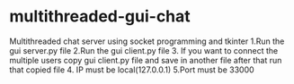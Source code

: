 # multithreaded-gui-chat
Multithreaded chat server using socket programming and tkinter 
1.Run the gui server.py file
2.Run the gui client.py file 
3. If you want to connect the multiple users copy gui client.py file and save in another file after that run that copied file 
4. IP must be local(127.0.0.1)
5.Port must be 33000

